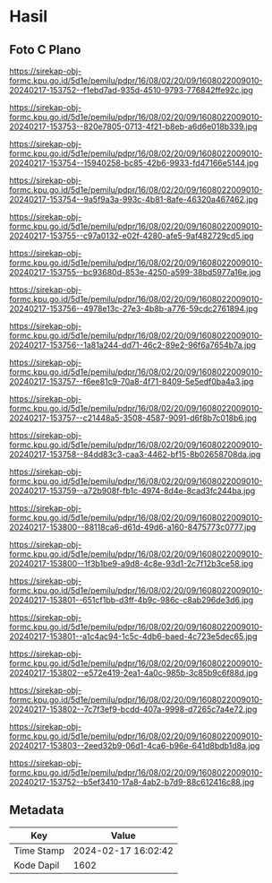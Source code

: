 # Hasil

## Foto C Plano

https://sirekap-obj-formc.kpu.go.id/5d1e/pemilu/pdpr/16/08/02/20/09/1608022009010-20240217-153752--f1ebd7ad-935d-4510-9793-776842ffe92c.jpg

https://sirekap-obj-formc.kpu.go.id/5d1e/pemilu/pdpr/16/08/02/20/09/1608022009010-20240217-153753--820e7805-0713-4f21-b8eb-a6d6e018b339.jpg

https://sirekap-obj-formc.kpu.go.id/5d1e/pemilu/pdpr/16/08/02/20/09/1608022009010-20240217-153754--15940258-bc85-42b6-9933-fd47166e5144.jpg

https://sirekap-obj-formc.kpu.go.id/5d1e/pemilu/pdpr/16/08/02/20/09/1608022009010-20240217-153754--9a5f9a3a-993c-4b81-8afe-46320a467462.jpg

https://sirekap-obj-formc.kpu.go.id/5d1e/pemilu/pdpr/16/08/02/20/09/1608022009010-20240217-153755--c97a0132-e02f-4280-afe5-9af482729cd5.jpg

https://sirekap-obj-formc.kpu.go.id/5d1e/pemilu/pdpr/16/08/02/20/09/1608022009010-20240217-153755--bc93680d-853e-4250-a599-38bd5977a16e.jpg

https://sirekap-obj-formc.kpu.go.id/5d1e/pemilu/pdpr/16/08/02/20/09/1608022009010-20240217-153756--4978e13c-27e3-4b8b-a776-59cdc2761894.jpg

https://sirekap-obj-formc.kpu.go.id/5d1e/pemilu/pdpr/16/08/02/20/09/1608022009010-20240217-153756--1a81a244-dd71-46c2-89e2-96f6a7654b7a.jpg

https://sirekap-obj-formc.kpu.go.id/5d1e/pemilu/pdpr/16/08/02/20/09/1608022009010-20240217-153757--f6ee81c9-70a8-4f71-8409-5e5edf0ba4a3.jpg

https://sirekap-obj-formc.kpu.go.id/5d1e/pemilu/pdpr/16/08/02/20/09/1608022009010-20240217-153757--c21448a5-3508-4587-9091-d6f8b7c018b6.jpg

https://sirekap-obj-formc.kpu.go.id/5d1e/pemilu/pdpr/16/08/02/20/09/1608022009010-20240217-153758--84dd83c3-caa3-4462-bf15-8b02658708da.jpg

https://sirekap-obj-formc.kpu.go.id/5d1e/pemilu/pdpr/16/08/02/20/09/1608022009010-20240217-153759--a72b908f-fb1c-4974-8d4e-8cad3fc244ba.jpg

https://sirekap-obj-formc.kpu.go.id/5d1e/pemilu/pdpr/16/08/02/20/09/1608022009010-20240217-153800--88118ca6-d61d-49d6-a160-8475773c0777.jpg

https://sirekap-obj-formc.kpu.go.id/5d1e/pemilu/pdpr/16/08/02/20/09/1608022009010-20240217-153800--1f3b1be9-a9d8-4c8e-93d1-2c7f12b3ce58.jpg

https://sirekap-obj-formc.kpu.go.id/5d1e/pemilu/pdpr/16/08/02/20/09/1608022009010-20240217-153801--651cf1bb-d3ff-4b9c-986c-c8ab296de3d6.jpg

https://sirekap-obj-formc.kpu.go.id/5d1e/pemilu/pdpr/16/08/02/20/09/1608022009010-20240217-153801--a1c4ac94-1c5c-4db6-baed-4c723e5dec65.jpg

https://sirekap-obj-formc.kpu.go.id/5d1e/pemilu/pdpr/16/08/02/20/09/1608022009010-20240217-153802--e572e419-2ea1-4a0c-985b-3c85b9c6f88d.jpg

https://sirekap-obj-formc.kpu.go.id/5d1e/pemilu/pdpr/16/08/02/20/09/1608022009010-20240217-153802--7c7f3ef9-bcdd-407a-9998-d7265c7a4e72.jpg

https://sirekap-obj-formc.kpu.go.id/5d1e/pemilu/pdpr/16/08/02/20/09/1608022009010-20240217-153803--2eed32b9-06d1-4ca6-b96e-641d8bdb1d8a.jpg

https://sirekap-obj-formc.kpu.go.id/5d1e/pemilu/pdpr/16/08/02/20/09/1608022009010-20240217-153752--b5ef3410-17a8-4ab2-b7d9-88c612416c88.jpg


## Metadata

| Key        | Value               |
| ---------- | ------------------- |
| Time Stamp | 2024-02-17 16:02:42 |
| Kode Dapil | 1602                |



